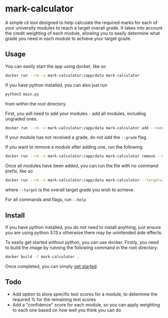 # mark-calculator

A simple cli tool designed to help calculate the required marks for each of your university modules to reach a target overall grade. It takes into account the credit weighting of each module, allowing you to easily determine what grade you need in each module to achieve your target grade.

## Usage

You can easily start the app using docker, like so

```bash
docker run --rm -v mark-calculator:/app/data mark-calculator
```

If you have python installed, you can also just run

```bash
python3 main.py
```

from within the root directory.

First, you will need to add your modules - add all modules, including ungraded ones.

```bash
docker run --rm -v mark-calculator:/app/data mark-calculator add --name="My module" --credits=20 --grade=65
```

If your module has not received a grade, do not add the `--grade` flag.

If you want to remove a module after adding one, run the following

```bash
docker run --rm -v mark-calculator:/app/data mark-calculator remove --name="My module"
```

Once all modules have been added, you can run the file with no command prefix, like so

```bash
docker run --rm -v mark-calculator:/app/data mark-calculator --target=70
```

where `--target` is the overall target grade you wish to achieve.

For all commands and flags, run `--help`

## Install

If you have python installed, you do not need to install anything, just ensure you are using python 3.13.x otherwise there may be unintended side effects.

To easily get started without python, you can use docker. Firstly, you need to build the image by running the following command in the root directory:

```bash
docker build -t mark-calculator .
```

Once completed, you can simply [get started](#usage).

## Todo

- Add option to store specific test scores for a module, to determine the required % for the remaining test scores
- Add a "confidence" score for each module, so you can apply weighting to each one based on how well you think you can do
